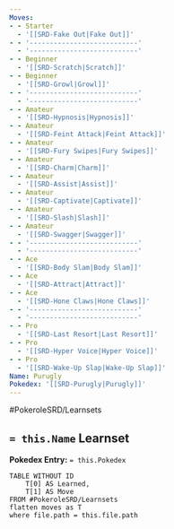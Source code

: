 ```yaml
---
Moves:
- - Starter
  - '[[SRD-Fake Out|Fake Out]]'
- - '---------------------------'
  - '---------------------------'
- - Beginner
  - '[[SRD-Scratch|Scratch]]'
- - Beginner
  - '[[SRD-Growl|Growl]]'
- - '---------------------------'
  - '---------------------------'
- - Amateur
  - '[[SRD-Hypnosis|Hypnosis]]'
- - Amateur
  - '[[SRD-Feint Attack|Feint Attack]]'
- - Amateur
  - '[[SRD-Fury Swipes|Fury Swipes]]'
- - Amateur
  - '[[SRD-Charm|Charm]]'
- - Amateur
  - '[[SRD-Assist|Assist]]'
- - Amateur
  - '[[SRD-Captivate|Captivate]]'
- - Amateur
  - '[[SRD-Slash|Slash]]'
- - Amateur
  - '[[SRD-Swagger|Swagger]]'
- - '---------------------------'
  - '---------------------------'
- - Ace
  - '[[SRD-Body Slam|Body Slam]]'
- - Ace
  - '[[SRD-Attract|Attract]]'
- - Ace
  - '[[SRD-Hone Claws|Hone Claws]]'
- - '---------------------------'
  - '---------------------------'
- - Pro
  - '[[SRD-Last Resort|Last Resort]]'
- - Pro
  - '[[SRD-Hyper Voice|Hyper Voice]]'
- - Pro
  - '[[SRD-Wake-Up Slap|Wake-Up Slap]]'
Name: Purugly
Pokedex: '[[SRD-Purugly|Purugly]]'
---
```


#PokeroleSRD/Learnsets

## `= this.Name` Learnset

**Pokedex Entry:** `= this.Pokedex`

```dataview
TABLE WITHOUT ID
    T[0] AS Learned,
    T[1] AS Move
FROM #PokeroleSRD/Learnsets
flatten moves as T
where file.path = this.file.path
```
